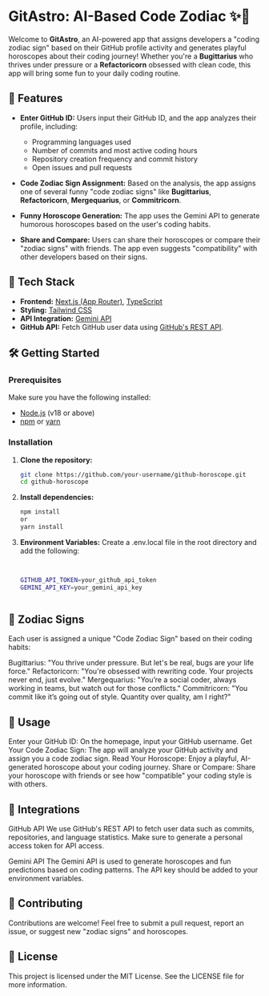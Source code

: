 # GitAstro: AI-Based Code Zodiac ✨🔮

Welcome to **GitAstro**, an AI-powered app that assigns developers a "coding zodiac sign" based on their GitHub profile activity and generates playful horoscopes about their coding journey! Whether you're a **Bugittarius** who thrives under pressure or a **Refactoricorn** obsessed with clean code, this app will bring some fun to your daily coding routine.

## 🎯 Features
- **Enter GitHub ID:** Users input their GitHub ID, and the app analyzes their profile, including:
  - Programming languages used
  - Number of commits and most active coding hours
  - Repository creation frequency and commit history
  - Open issues and pull requests
  
- **Code Zodiac Sign Assignment:** Based on the analysis, the app assigns one of several funny "code zodiac signs" like **Bugittarius**, **Refactoricorn**, **Mergequarius**, or **Commitricorn**.

- **Funny Horoscope Generation:** The app uses the Gemini API to generate humorous horoscopes based on the user's coding habits.

- **Share and Compare:** Users can share their horoscopes or compare their "zodiac signs" with friends. The app even suggests "compatibility" with other developers based on their signs.

## 🚀 Tech Stack
- **Frontend:** [Next.js (App Router)](https://nextjs.org/docs/app), [TypeScript](https://www.typescriptlang.org/)
- **Styling:** [Tailwind CSS](https://tailwindcss.com/)
- **API Integration:** [Gemini API](https://geminiapi.com/)
- **GitHub API:** Fetch GitHub user data using [GitHub's REST API](https://docs.github.com/en/rest).

## 🛠️ Getting Started

### Prerequisites
Make sure you have the following installed:
- [Node.js](https://nodejs.org/) (v18 or above)
- [npm](https://www.npmjs.com/) or [yarn](https://yarnpkg.com/)

### Installation

1. **Clone the repository:**
   ```bash
   git clone https://github.com/your-username/github-horoscope.git
   cd github-horoscope
2. **Install dependencies:**
    ```bash
    npm install
    or
    yarn install
3.  **Environment Variables:**
Create a .env.local file in the root directory and add the following:
     ```bash
       

    GITHUB_API_TOKEN=your_github_api_token
    GEMINI_API_KEY=your_gemini_api_key



## 🌠 Zodiac Signs

Each user is assigned a unique "Code Zodiac Sign" based on their coding habits:

Bugittarius: "You thrive under pressure. But let's be real, bugs are your life force."
Refactoricorn: "You're obsessed with rewriting code. Your projects never end, just evolve."
Mergequarius: "You’re a social coder, always working in teams, but watch out for those conflicts."
Commitricorn: "You commit like it’s going out of style. Quantity over quality, am I right?"
## 📖 Usage

Enter your GitHub ID: On the homepage, input your GitHub username.
Get Your Code Zodiac Sign: The app will analyze your GitHub activity and assign you a code zodiac sign.
Read Your Horoscope: Enjoy a playful, AI-generated horoscope about your coding journey.
Share or Compare: Share your horoscope with friends or see how "compatible" your coding style is with others.
## 🧩 Integrations

GitHub API
We use GitHub's REST API to fetch user data such as commits, repositories, and language statistics. Make sure to generate a personal access token for API access.

Gemini API
The Gemini API is used to generate horoscopes and fun predictions based on coding patterns. The API key should be added to your environment variables.


## 🤝 Contributing

Contributions are welcome! Feel free to submit a pull request, report an issue, or suggest new "zodiac signs" and horoscopes.

## 📜 License

This project is licensed under the MIT License. See the LICENSE file for more information.
 


